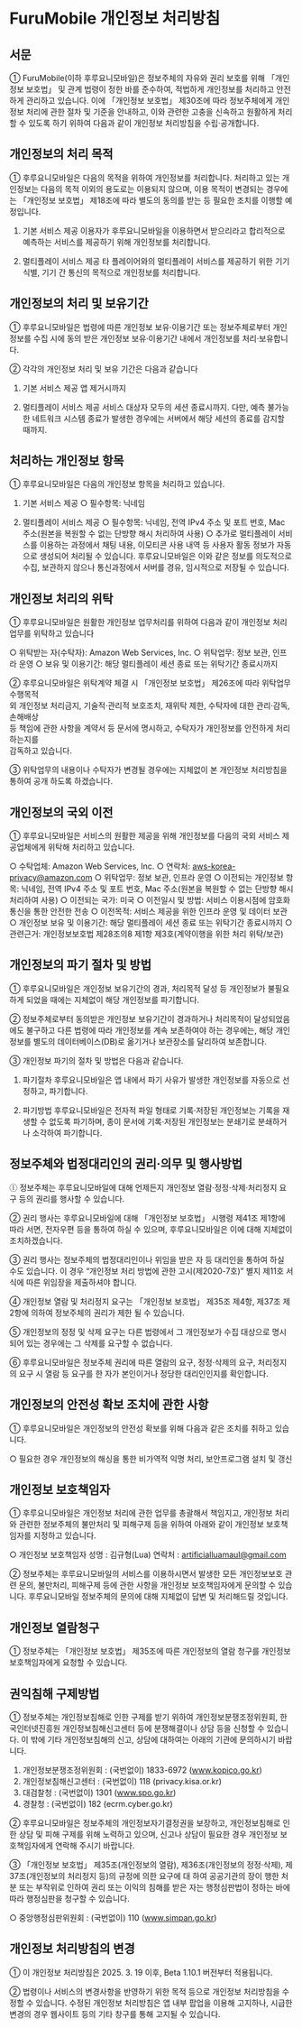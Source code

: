 # FuruMobile 개인정보 처리방침


## 서문

① FuruMobile(이하 후루요니모바일)은 정보주체의 자유와 권리 보호를 위해 「개인정보 보호법」 및 관계 법령이 정한 바를 준수하여, 적법하게 개인정보를 처리하고 안전하게 관리하고 있습니다. 이에 「개인정보 보호법」 제30조에 따라 정보주체에게 개인정보 처리에 관한 절차 및 기준을 안내하고, 이와 관련한 고충을 신속하고 원활하게 처리 할 수 있도록 하기 위하여 다음과 같이 개인정보 처리방침을 수립·공개합니다.



## 개인정보의 처리 목적

① 후루요니모바일은 다음의 목적을 위하여 개인정보를 처리합니다. 처리하고 있는 개인정보는 다음의 목적 이외의 용도로는 이용되지 않으며, 이용 목적이 변경되는 경우에는 「개인정보 보호법」 제18조에 따라 별도의 동의를 받는 등 필요한 조치를 이행할 예정입니다.

1. 기본 서비스 제공
이용자가 후루요니모바일을 이용하면서 받으리라고 합리적으로 예측하는 서비스를 제공하기 위해 개인정보를 처리합니다.

2. 멀티플레이 서비스 제공
타 플레이어와의 멀티플레이 서비스를 제공하기 위한 기기 식별, 기기 간 통신의 목적으로 개인정보를 처리합니다.



## 개인정보의 처리 및 보유기간

① 후루요니모바일은 법령에 따른 개인정보 보유·이용기간 또는 정보주체로부터 개인정보를 수집 시에 동의 받은 개인정보 보유·이용기간 내에서 개인정보를 처리·보유합니다.

② 각각의 개인정보 처리 및 보유 기간은 다음과 같습니다

1. 기본 서비스 제공
앱 제거시까지

2. 멀티플레이 서비스 제공
서비스 대상자 모두의 세션 종료시까지. 다만, 예측 불가능한 네트워크 시스템 종료가 발생한 경우에는 서버에서 해당 세션의 종료를 감지할 때까지.



## 처리하는 개인정보 항목

① 후루요니모바일은 다음의 개인정보 항목을 처리하고 있습니다.

1. 기본 서비스 제공
○ 필수항목: 닉네임

2. 멀티플레이 서비스 제공
○ 필수항목: 닉네임, 전역 IPv4 주소 및 포트 번호, Mac 주소(원본을 복원할 수 없는 단방향 해시 처리하여 사용)
○ 추가로 멀티플레이 서비스를 이용하는 과정에서 채팅 내용, 이모티콘 사용 내역 등 사용자 활동 정보가 자동으로 생성되어 처리될 수 있습니다. 후루요니모바일은 이와 같은 정보를 의도적으로 수집, 보관하지 않으나 통신과정에서 서버를 경유, 임시적으로 저장될 수 있습니다.



## 개인정보 처리의 위탁

① 후루요니모바일은 원활한 개인정보 업무처리를 위하여 다음과 같이 개인정보 처리업무를 위탁하고 있습니다

○ 위탁받는 자(수탁자): Amazon Web Services, Inc.
○ 위탁업무: 정보 보관, 인프라 운영
○ 보유 및 이용기간: 해당 멀티플레이 세션 종료 또는 위탁기간 종료시까지

②  후루요니모바일은 위탁계약 체결 시 「개인정보 보호법」 제26조에 따라 위탁업무 수행목적  
외 개인정보 처리금지, 기술적·관리적 보호조치, 재위탁 제한, 수탁자에 대한 관리·감독, 손해배상  
등 책임에 관한 사항을 계약서 등 문서에 명시하고, 수탁자가 개인정보를 안전하게 처리하는지를  
감독하고 있습니다. 

③  위탁업무의 내용이나 수탁자가 변경될 경우에는 지체없이 본 개인정보 처리방침을 통하여 공개 
하도록 하겠습니다.



## 개인정보의 국외 이전

① 후루요니모바일은 서비스의 원활한 제공을 위해 개인정보를 다음의 국외 서비스 제공업체에게 위탁해 처리하고 있습니다.

○ 수탁업체: Amazon Web Services, Inc.
○ 연락처: aws-korea-privacy@amazon.com
○ 위탁업무: 정보 보관, 인프라 운영
○ 이전되는 개인정보 항목: 닉네임, 전역 IPv4 주소 및 포트 번호, Mac 주소(원본을 복원할 수 없는 단방향 해시 처리하여 사용)
○ 이전되는 국가: 미국
○ 이전일시 및 방법: 서비스 이용시점에 암호화 통신을 통한 안전한 전송
○ 이전목적: 서비스 제공을 위한 인프라 운영 및 데이터 보관
○ 개인정보 보유 및 이용기간: 해당 멀티플레이 세션 종료 또는 위탁기간 종료시까지
○ 관련근거: 개인정보보호법 제28조의8 제1항 제3호(계약이행을 위한 처리 위탁/보관)



## 개인정보의 파기 절차 및 방법

① 후루요니모바일은 개인정보 보유기간의 경과, 처리목적 달성 등 개인정보가 불필요하게 되었을 때에는 지체없이 해당 개인정보를 파기합니다.

② 정보주체로부터 동의받은 개인정보 보유기간이 경과하거나 처리목적이 달성되었음에도 불구하고 다른 법령에 따라 개인정보를 계속 보존하여야 하는 경우에는, 해당 개인정보를 별도의 데이터베이스(DB)로 옮기거나 보관장소를 달리하여 보존합니다.

③ 개인정보 파기의 절차 및 방법은 다음과 같습니다.

1. 파기절차
후루요니모바일은 앱 내에서 파기 사유가 발생한 개인정보를 자동으로 선정하고, 파기합니다.

2. 파기방법
후루요니모바일은 전자적 파일 형태로 기록·저장된 개인정보는 기록을 재생할 수 없도록 파기하며, 종이 문서에 기록·저장된 개인정보는 분쇄기로 분쇄하거나 소각하여 파기합니다.



## 정보주체와 법정대리인의 권리·의무 및 행사방법

ⓛ 정보주체는 후루요니모바일에 대해 언제든지 개인정보 열람·정정·삭제·처리정지 요구 등의 권리를 행사할 수 있습니다.

② 권리 행사는 후루요니모바일에 대해 「개인정보 보호법」 시행령 제41조 제1항에 따라 서면,
전자우편 등을 통하여 하실 수 있으며, 후루요니모바일은 이에 대해
지체없이 조치하겠습니다.

③ 권리 행사는 정보주체의 법정대리인이나 위임을 받은 자 등 대리인을 통하여 하실 수도 있습니다.
이 경우 “개인정보 처리 방법에 관한 고시(제2020-7호)” 별지 제11호 서식에 따른 위임장을
제출하셔야 합니다.

④ 개인정보 열람 및 처리정지 요구는 「개인정보 보호법」 제35조 제4항, 제37조 제2항에 의하여
정보주체의 권리가 제한 될 수 있습니다.

⑤ 개인정보의 정정 및 삭제 요구는 다른 법령에서 그 개인정보가 수집 대상으로 명시되어 있는
경우에는 그 삭제를 요구할 수 없습니다.

⑥ 후루요니모바일은 정보주체 권리에 따른 열람의 요구, 정정·삭제의 요구, 처리정지의
요구 시 열람 등 요구를 한 자가 본인이거나 정당한 대리인인지를 확인합니다.



## 개인정보의 안전성 확보 조치에 관한 사항

① 후루요니모바일은 개인정보의 안전성 확보를 위해 다음과 같은 조치를 취하고 있습니다.

○ 필요한 경우 개인정보의 해싱을 통한 비가역적 익명 처리, 보안프로그램 설치 및 갱신



## 개인정보 보호책임자

① 후루요니모바일은 개인정보 처리에 관한 업무를 총괄해서 책임지고, 개인정보 처리와
관련한 정보주체의 불만처리 및 피해구제 등을 위하여 아래와 같이 개인정보 보호책임자를
지정하고 있습니다.

○ 개인정보 보호책임자
성명 : 김규형(Lua)
연락처 : artificialluamaul@gmail.com

② 정보주체는 후루요니모바일의 서비스를 이용하시면서 발생한 모든 개인정보보호 관련 문의, 불만처리, 피해구제 등에 관한 사항을 개인정보 보호책임자에게 문의할 수 있습니다. 후루요니모바일 정보주체의 문의에 대해 지체없이 답변 및 처리해드릴 것입니다.



## 개인정보 열람청구

① 정보주체는 「개인정보 보호법」 제35조에 따른 개인정보의 열람 청구를 개인정보 보호책임자에게 요청할 수 있습니다.



## 권익침해 구제방법

① 정보주체는 개인정보침해로 인한 구제를 받기 위하여 개인정보분쟁조정위원회, 한국인터넷진흥원 개인정보침해신고센터 등에 분쟁해결이나 상담 등을 신청할 수 있습니다. 이 밖에 기타 개인정보침해의 신고, 상담에 대하여는 아래의 기관에 문의하시기 바랍니다.

1. 개인정보분쟁조정위원회 : (국번없이) 1833-6972 (www.kopico.go.kr)
2. 개인정보침해신고센터 : (국번없이) 118 (privacy.kisa.or.kr)
3. 대검찰청 : (국번없이) 1301 (www.spo.go.kr)
4. 경찰청 : (국번없이) 182 (ecrm.cyber.go.kr)

② 후루요니모바일은 정보주체의 개인정보자기결정권을 보장하고, 개인정보침해로 인한 상담 및 피해 구제를 위해 노력하고 있으며, 신고나 상담이 필요한 경우 개인정보 보호책임자에게 연락해 주시기 바랍니다.

③ 「개인정보 보호법」 제35조(개인정보의 열람), 제36조(개인정보의 정정·삭제), 제37조(개인정보의 처리정지 등)의 규정에 의한 요구에 대 하여 공공기관의 장이 행한 처분 또는 부작위로 인하여 권리 또는 이익의 침해를 받은 자는 행정심판법이 정하는 바에 따라 행정심판을 청구할 수 있습니다.

○ 중앙행정심판위원회 : (국번없이) 110 (www.simpan.go.kr)



## 개인정보 처리방침의 변경

① 이 개인정보 처리방침은 2025. 3. 19 이후, Beta 1.10.1 버전부터 적용됩니다.

② 법령이나 서비스의 변경사항을 반영하기 위한 목적 등으로 개인정보 처리방침을 수정할 수 있습니다. 수정된 개인정보 처리방침은 앱 내부 팝업을 이용해 고지하나, 시급한 변경의 경우 웹사이트 등의 기타 창구를 통해 고지될 수 있습니다.
